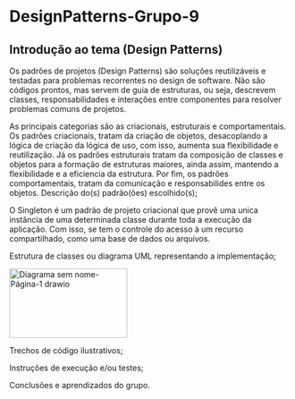 # DesignPatterns-Grupo-9
## Introdução ao tema (Design Patterns)

  Os padrões de projetos (Design Patterns) são soluções reutilizáveis e testadas para problemas recorrentes no design de software. Não são códigos prontos, mas servem de guia de estruturas, ou seja, descrevem classes, responsabilidades e interações entre componentes para resolver problemas comuns de projetos.
  
  As principais categorias são as criacionais, estruturais e comportamentais. Os padrões criacionais, tratam da criação de objetos, desacoplando a lógica de criação da lógica de uso, com isso, aumenta sua flexibilidade e reutilização. Já os padrões estruturais tratam da composição de classes e objetos para a formação de estruturas maiores, ainda assim, mantendo a flexibilidade e a eficiencia da estrutura. Por fim, os padrões comportamentais, tratam da comunicação e responsabilides entre os objetos.
Descrição do(s) padrão(ões) escolhido(s);

  O Singleton é um padrão de projeto criacional que provê uma unica instância de uma determinada classe durante toda a execução da aplicação. Com isso, se tem o controle do acesso à um recurso compartilhado, como uma base de dados ou arquivos.


Estrutura de classes ou diagrama UML representando a implementação;

<img width="211" height="124" alt="Diagrama sem nome-Página-1 drawio" src="https://github.com/user-attachments/assets/5202272d-515e-48bc-bff3-c67f03dc2827" />

Trechos de código ilustrativos;

Instruções de execução e/ou testes;

Conclusões e aprendizados do grupo.
